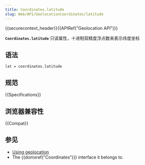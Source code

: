 ```yaml
---
title: Coordinates.latitude
slug: Web/API/GeolocationCoordinates/latitude
---
```

{{securecontext_header}}{{APIRef("Geolocation API")}}

**`Coordinates.latitude`** 只读属性，十进制双精度浮点数来表示纬度坐标

## 语法

```plain
lat = coordinates.latitude
```

## 规范

{{Specifications}}

## 浏览器兼容性

{{Compat}}

## 参见

- [Using geolocation](/zh-CN/docs/WebAPI/Using_geolocation)
- The {{domxref("Coordinates")}} interface it belongs to.
